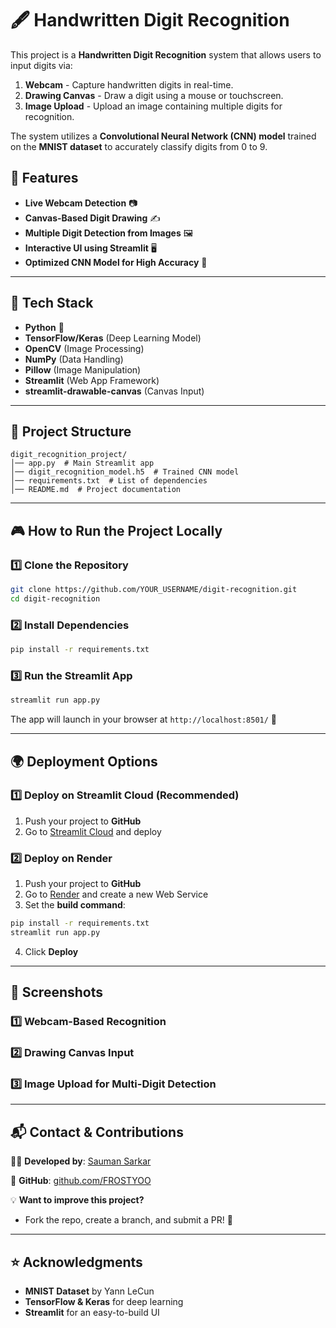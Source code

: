 # 🖋️ Handwritten Digit Recognition

This project is a **Handwritten Digit Recognition** system that allows users to input digits via:

1. **Webcam** - Capture handwritten digits in real-time.
2. **Drawing Canvas** - Draw a digit using a mouse or touchscreen.
3. **Image Upload** - Upload an image containing multiple digits for recognition.

The system utilizes a **Convolutional Neural Network (CNN) model** trained on the **MNIST dataset** to accurately classify digits from 0 to 9.

## 🚀 Features

- **Live Webcam Detection** 📷
- **Canvas-Based Digit Drawing** ✍️
- **Multiple Digit Detection from Images** 🖼️
- **Interactive UI using Streamlit** 🖥️
- **Optimized CNN Model for High Accuracy** 🎯

---

## 📌 Tech Stack

- **Python** 🐍
- **TensorFlow/Keras** (Deep Learning Model)
- **OpenCV** (Image Processing)
- **NumPy** (Data Handling)
- **Pillow** (Image Manipulation)
- **Streamlit** (Web App Framework)
- **streamlit-drawable-canvas** (Canvas Input)

---

## 📂 Project Structure

```
digit_recognition_project/
│── app.py  # Main Streamlit app
│── digit_recognition_model.h5  # Trained CNN model
│── requirements.txt  # List of dependencies
│── README.md  # Project documentation
```

---

## 🎮 How to Run the Project Locally

### **1️⃣ Clone the Repository**

```bash
git clone https://github.com/YOUR_USERNAME/digit-recognition.git
cd digit-recognition
```

### **2️⃣ Install Dependencies**

```bash
pip install -r requirements.txt
```

### **3️⃣ Run the Streamlit App**

```bash
streamlit run app.py
```

The app will launch in your browser at `http://localhost:8501/` 🚀

---

## 🌍 Deployment Options

### **1️⃣ Deploy on Streamlit Cloud** (Recommended)

1. Push your project to **GitHub**
2. Go to [Streamlit Cloud](https://share.streamlit.io/) and deploy

### **2️⃣ Deploy on Render**

1. Push your project to **GitHub**
2. Go to [Render](https://render.com/) and create a new Web Service
3. Set the **build command**:

```bash
pip install -r requirements.txt
streamlit run app.py
```

4. Click **Deploy**

---

## 📸 Screenshots

### **1️⃣ Webcam-Based Recognition**



### **2️⃣ Drawing Canvas Input**



### **3️⃣ Image Upload for Multi-Digit Detection**



---

## 📬 Contact & Contributions

🙋‍♂️ **Developed by**: [Sauman Sarkar](https://www.linkedin.com/in/sauman-sarkar-1a095418b)

🔗 **GitHub**: [github.com/FROSTYOO](https://github.com/FROSTYOO)

💡 **Want to improve this project?**

- Fork the repo, create a branch, and submit a PR! 🚀

---

## ⭐ Acknowledgments

- **MNIST Dataset** by Yann LeCun
- **TensorFlow & Keras** for deep learning
- **Streamlit** for an easy-to-build UI

